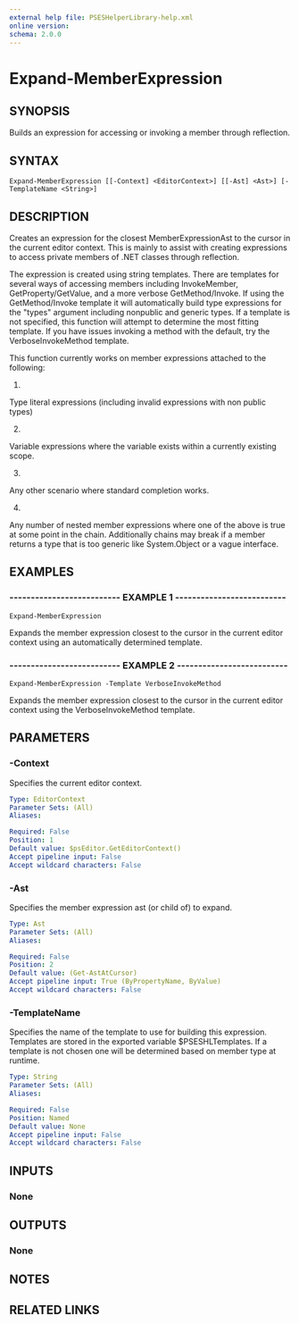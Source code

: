 ```yaml
---
external help file: PSESHelperLibrary-help.xml
online version: 
schema: 2.0.0
---
```


# Expand-MemberExpression

## SYNOPSIS
Builds an expression for accessing or invoking a member through reflection.

## SYNTAX

```
Expand-MemberExpression [[-Context] <EditorContext>] [[-Ast] <Ast>] [-TemplateName <String>]
```

## DESCRIPTION
Creates an expression for the closest MemberExpressionAst to the cursor in the current editor
context.
This is mainly to assist with creating expressions to access private members of .NET
classes through reflection.

The expression is created using string templates. 
There are templates for several ways of
accessing members including InvokeMember, GetProperty/GetValue, and a more verbose
GetMethod/Invoke. 
If using the GetMethod/Invoke template it will automatically build type
expressions for the "types" argument including nonpublic and generic types.
If a template
is not specified, this function will attempt to determine the most fitting template. 
If you
have issues invoking a method with the default, try the VerboseInvokeMethod template.

This function currently works on member expressions attached to the following:

1.
Type literal expressions (including invalid expressions with non public types)

2.
Variable expressions where the variable exists within a currently existing scope.

3.
Any other scenario where standard completion works.

4.
Any number of nested member expressions where one of the above is true at some point in
   the chain.
Additionally chains may break if a member returns a type that is too generic
   like System.Object or a vague interface.

## EXAMPLES

### -------------------------- EXAMPLE 1 --------------------------
```
Expand-MemberExpression
```

Expands the member expression closest to the cursor in the current editor context using an
automatically determined template.

### -------------------------- EXAMPLE 2 --------------------------
```
Expand-MemberExpression -Template VerboseInvokeMethod
```

Expands the member expression closest to the cursor in the current editor context using the
VerboseInvokeMethod template.

## PARAMETERS

### -Context
Specifies the current editor context.

```yaml
Type: EditorContext
Parameter Sets: (All)
Aliases: 

Required: False
Position: 1
Default value: $psEditor.GetEditorContext()
Accept pipeline input: False
Accept wildcard characters: False
```

### -Ast
Specifies the member expression ast (or child of) to expand.

```yaml
Type: Ast
Parameter Sets: (All)
Aliases: 

Required: False
Position: 2
Default value: (Get-AstAtCursor)
Accept pipeline input: True (ByPropertyName, ByValue)
Accept wildcard characters: False
```

### -TemplateName
Specifies the name of the template to use for building this expression.
Templates are stored
in the exported variable $PSESHLTemplates.
If a template is not chosen one will be determined
based on member type at runtime.

```yaml
Type: String
Parameter Sets: (All)
Aliases: 

Required: False
Position: Named
Default value: None
Accept pipeline input: False
Accept wildcard characters: False
```

## INPUTS

### None

## OUTPUTS

### None

## NOTES

## RELATED LINKS

